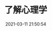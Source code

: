 ---
pageComponent: 
  name: Catalogue
  data: 
    path: 💞️心理学
    imgUrl: /img/idea.png
    description: 我们的小缺点,让我们找到对的人
title: 了解心理学
date: 2021-03-11 21:50:54
permalink: /psychology
sidebar: true
article: false
comment: false
editLink: false
---